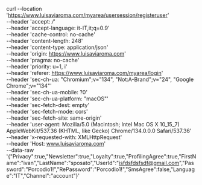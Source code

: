 curl --location 'https://www.luisaviaroma.com/myarea/usersession/registeruser' \
--header 'accept: */*' \
--header 'accept-language: it-IT,it;q=0.9' \
--header 'cache-control: no-cache' \
--header 'content-length: 248' \
--header 'content-type: application/json' \
--header 'origin: https://www.luisaviaroma.com' \
--header 'pragma: no-cache' \
--header 'priority: u=1, i' \
--header 'referer: https://www.luisaviaroma.com/myarea/login' \
--header 'sec-ch-ua: "Chromium";v="134", "Not:A-Brand";v="24", "Google Chrome";v="134"' \
--header 'sec-ch-ua-mobile: ?0' \
--header 'sec-ch-ua-platform: "macOS"' \
--header 'sec-fetch-dest: empty' \
--header 'sec-fetch-mode: cors' \
--header 'sec-fetch-site: same-origin' \
--header 'user-agent: Mozilla/5.0 (Macintosh; Intel Mac OS X 10_15_7) AppleWebKit/537.36 (KHTML, like Gecko) Chrome/134.0.0.0 Safari/537.36' \
--header 'x-requested-with: XMLHttpRequest' \
--header 'Host: www.luisaviaroma.com' \
--data-raw '{"Privacy":true,"Newsletter":true,"Loyalty":true,"ProfilingAgree":true,"FirstName":"ivan","LastName":"sposato","UserId":"isfdsfdsfsdf@gmail.com","Password":"Porcodio1!","RePassword":"Porcodio1!","SmsAgree":false,"Language":"IT","Channel":"account"}'